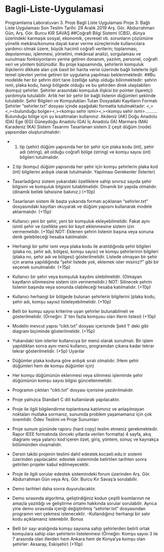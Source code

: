 # Bagli-Liste-Uygulamasi
Programlama Laboratuvarı 3. Proje Bagli Liste Uygulamasi
Proje 3: Bağlı Liste Uygulaması
Son Teslim Tarihi: 29 Aralık 2019
Arş. Gör. Abdurrahman Gün, Arş. Gör. Burcu KIR SAVAŞ
 ##Coğrafi Bilgi Sistemi (CBS), dünya üzerindeki karmaşık sosyal, ekonomik, 
çevresel vb. sorunların çözümüne yönelik mekâna/konuma dayalı karar verme süreçlerinde kullanıcılara
yardımcı olmak üzere, büyük hacimli coğrafi verilerin; toplanması, depolanması, işlenmesi, yönetimi,
mekânsal analizi, sorgulaması ve sunulması fonksiyonlarını yerine getiren donanım, yazılım, personel, coğrafi veri ve
yöntem bütünüdür. Bu proje kapsamında, şehirlerin komşuluk ilişkilerini dikkate alan çok basit bir harita verisi üzerinde
bağlı listelerle ilgili temel işlevleri yerine getiren bir uygulama yapılması beklenmektedir.
  ##Bu modelde her bir şehrin dört tane özelliğe sahip olduğu bilinmektedir:
şehrin ismi, plaka kodu, hangi bölgede olduğu ve bu şehirden direk ulaşılabilen (komşu) şehirler. 
Şehirler arasındaki komşuluk ilişkisi bir pointer (işaretçi) yardımıyla tutulabilir. 
Artık her bir şehir bir bağlı listenin düğümleri şeklinde tutulabilir. 
Şehir Bilgileri ve Komşulukları Tutan Dosyadaki Kayıtların Formatı
Şehirler “sehirler.txt” dosyası içinde aşağıdaki formatta tutulmaktadır:
<plaka kodu><,><sehir ismi><,><bulunduğu bolge><,><komşu sehir ismi><,><komşu sehir ismi>……….
Bulunduğu bölge için şu kısaltmaları kullanınız: 
Akdeniz (AK)
Doğu Anadolu (DA)
Ege (EG)
Güneydoğu Anadolu (GA)
İç Anadolu (İA)
Marmara (MA) 
Karadeniz (KA)
Sistem Tasarımı
Tasarlanan sistem 2 çeşit düğüm (node) yapısından oluşturulmalıdır:
- 1. tip (şehir) düğüm yapısında her bir şehir için plaka kodu (int), şehir adı (string), ait olduğu coğrafi
bölge (string) ve komşu sayısı (int) bilgileri tutulmalıdır.
- 2.tip (komşu) düğüm yapısında her şehir için komşu şehirlerin plaka kod (int) bilgilerini ardışık olarak
tutulmalıdır.
Yapılması Gerekenler (İsterler)
- Tasarladığınız sistem yukarıdaki özelliklere sahip sınırsız sayıda şehir bilgisini ve komşuluk bilgisini
tutabilmelidir. Dinamik bir yapıda olmalıdır. (dinamik bellek tahsisine bakınız.) (+10p)
- Tasarlanan sistem ilk başta yukarıda formatı açıklanan “sehirler.txt” dosyasındaki kayıtları okuyarak ve
düğüm yapısını kullanarak modele aktarmalıdır. (+15p)
- Kullanıcı yeni bir şehir, yeni bir komşuluk ekleyebilmelidir. Fakat aynı isimli şehir ve özellikte yeni bir
kayıt eklenmesine sistem izin vermemelidir. (+10p)
NOT: Eklenen şehrin listenin başına veya sonuna denk gelebileceği hesaba katılmalıdır.

- Herhangi bir şehir ismi veya plaka kodu ile aratıldığında şehir bilgileri (plaka no, şehir adı, bölgesi,
komşu sayısı) ve komşu şehirlerinin bilgileri (plaka no, şehir adı ve bölgesi) gösterilmelidir. Listede
olmayan bir şehir için arama yapıldığında “şehir listede yok, eklemek ister misiniz?” gibi bir seçenek
sunulmalıdır. (+15p)
- Kullanıcı bir şehri veya komşuluk kaydını silebilmelidir. (Olmayan kayıtların silinmesine sistem izin
vermemelidir.) NOT: Silinecek şehrin listenin başında veya sonunda olabileceği hesaba katılmalıdır.
(+10p)
- Kullanıcı herhangi bir bölgede bulunan şehirlerin bilgilerini (plaka kodu, şehir adı, komşu sayısı)
listeleyebilmelidir. (+10p)
- Belli bir komşu sayısı kriterine uyan şehirler bulunabilmeli ve gösterilmelidir. (Örneğin: 3’ ten fazla
komşusu olan illerin listesi) (+10p)
- Modelin mevcut yapısı “cikti.txt” dosyası içerisinde Şekil 1’ deki gibi diagram biçiminde gösterilmelidir.
(+15p)
- Yukarıdaki tüm isterler kullanıcıya bir menü olarak sunulmalı. Bir işlem yapıldıktan sonra aynı menü
kullanıcı, programdan çıkana kadar tekrar tekrar gösterilmelidir. (+5p)
Uyarılar
- Düğümler plaka koduna göre ardışık sıralı olmalıdır. (Hem şehir düğümleri hem de komşu düğümler
için)
- Her komşu düğümünün eklenmesi veya silinmesi işleminde şehir düğümünün komşu sayısı bilgisi
güncellenmelidir.
- Programın çıktıları “cikti.txt” dosyası içerisine yazdırılmalıdır.
- Proje yalnızca Standart C dili kullanılarak yapılacaktır.
- Proje ile ilgili bilgilendirme toplantısına katılımınız ve anlaşılmayan noktaları mutlaka sormanız,
sunumda problem yaşamamanız için çok önemlidir.
Ödev Teslimi ve Proje Sunumları
- Proje sunum gününde raporu (hard copy) teslim etmeniz gerekmektedir. Rapor IEEE formatında (önceki
yıllarda verilen formatta) 4 sayfa, akış diagramı veya yalancı kod içeren özet, giriş, yöntem, sonuç ve
kaynakça bölümünden oluşmalıdır.
- Dersin takibi projenin teslimi dahil edestek.kocaeli.edu.tr sistemi üzerinden yapılacaktır. edestek
sisteminde belirtilen tarihten sonra getirilen projeler kabul edilmeyecektir.
- Proje ile ilgili sorular edestek sistemindeki forum üzerinden Arş. Gör. Abdurrahman Gün veya Arş. Gör.
Burcu Kır Savaş’a sorulabilir. 

- Demo tarihleri daha sonra duyurulacaktır.
- Demo sırasında algoritma, geliştirdiğiniz kodun çeşitli kısımlarının ne amaçla yazıldığı ve geliştirme
ortamı hakkında sorular sorulabilir. Ayrıca yine demo sırasında içeriği değiştirilmiş “sehirler.txt”
dosyasından programın veri çekmesi istenecektir.
-Kullandığınız herhangi bir satır kodu açıklamanız istenebilir.
Bonus
- Belli bir sayı aralığında komşu sayısına sahip şehirlerden belirli ortak komşulara sahip olan şehirlerin
listelenmesi (Örneğin: Komşu sayısı 3 ile 7 arasında olan illerden hem Ankara hem de Konya’ya komşu
olan şehirler: Aksaray, Eskişehir) (+10p)
